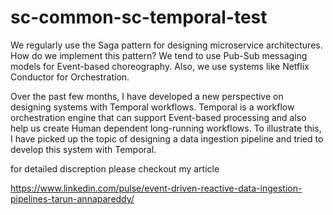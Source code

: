 # sc-common-sc-temporal-test

We regularly use the Saga pattern for designing microservice architectures. How do we implement this pattern? 
We tend to use Pub-Sub messaging models for Event-based choreography. Also, we use systems like Netflix Conductor for Orchestration.

Over the past few months, I have developed a new perspective on designing systems with Temporal workflows. Temporal is a workflow orchestration engine that can support Event-based processing and also help us create Human dependent long-running workflows. To illustrate this, I have picked up the topic of designing a data ingestion pipeline and tried to develop this system with Temporal.

for detailed discreption please checkout my article

https://www.linkedin.com/pulse/event-driven-reactive-data-ingestion-pipelines-tarun-annapareddy/
